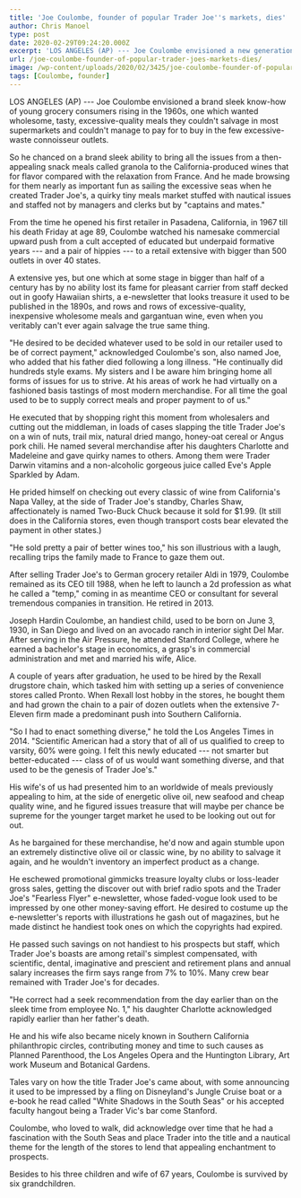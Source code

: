 ```yaml
---
title: 'Joe Coulombe, founder of popular Trader Joe''s markets, dies'
author: Chris Manoel
type: post
date: 2020-02-29T09:24:20.000Z
excerpt: 'LOS ANGELES (AP) --- Joe Coulombe envisioned a new generation of young grocery shoppers emerging in the 1960s, one that wanted healthy, tasty, high-quality food they couldn''t find in most supermarkets and couldn''t afford to buy in the few high-end gourmet outlets. So he found a new way to bring everything from a then-exotic snack&hellip;'
url: /joe-coulombe-founder-of-popular-trader-joes-markets-dies/
image: /wp-content/uploads/2020/02/3425/joe-coulombe-founder-of-popular-trader-joes-markets-dies.jpg
tags: [Coulombe, founder]
---
```


LOS ANGELES (AP) --- Joe Coulombe envisioned a brand sleek know-how of young grocery consumers rising in the 1960s, one which wanted wholesome, tasty, excessive-quality meals they couldn't salvage in most supermarkets and couldn't manage to pay for to buy in the few excessive-waste connoisseur outlets.

So he chanced on a brand sleek ability to bring all the issues from a then-appealing snack meals called granola to the California-produced wines that for flavor compared with the relaxation from France. And he made browsing for them nearly as important fun as sailing the excessive seas when he created Trader Joe's, a quirky tiny meals market stuffed with nautical issues and staffed not by managers and clerks but by "captains and mates."

From the time he opened his first retailer in Pasadena, California, in 1967 till his death Friday at age 89, Coulombe watched his namesake commercial upward push from a cult accepted of educated but underpaid formative years --- and a pair of hippies --- to a retail extensive with bigger than 500 outlets in over 40 states.

A extensive yes, but one which at some stage in bigger than half of a century has by no ability lost its fame for pleasant carrier from staff decked out in goofy Hawaiian shirts, a e-newsletter that looks treasure it used to be published in the 1890s, and rows and rows of excessive-quality, inexpensive wholesome meals and gargantuan wine, even when you veritably can't ever again salvage the true same thing.

"He desired to be decided whatever used to be sold in our retailer used to be of correct payment," acknowledged Coulombe's son, also named Joe, who added that his father died following a long illness. "He continually did hundreds style exams. My sisters and I be aware him bringing home all forms of issues for us to strive. At his areas of work he had virtually on a fashioned basis tastings of most modern merchandise. For all time the goal used to be to supply correct meals and proper payment to of us."

He executed that by shopping right this moment from wholesalers and cutting out the middleman, in loads of cases slapping the title Trader Joe's on a win of nuts, trail mix, natural dried mango, honey-oat cereal or Angus pork chili. He named several merchandise after his daughters Charlotte and Madeleine and gave quirky names to others. Among them were Trader Darwin vitamins and a non-alcoholic gorgeous juice called Eve's Apple Sparkled by Adam.

He prided himself on checking out every classic of wine from California's Napa Valley, at the side of Trader Joe's standby, Charles Shaw, affectionately is named Two-Buck Chuck because it sold for $1.99. (It still does in the California stores, even though transport costs bear elevated the payment in other states.)

"He sold pretty a pair of better wines too," his son illustrious with a laugh, recalling trips the family made to France to gaze them out.

After selling Trader Joe's to German grocery retailer Aldi in 1979, Coulombe remained as its CEO till 1988, when he left to launch a 2d profession as what he called a "temp," coming in as meantime CEO or consultant for several tremendous companies in transition. He retired in 2013.

Joseph Hardin Coulombe, an handiest child, used to be born on June 3, 1930, in San Diego and lived on an avocado ranch in interior sight Del Mar. After serving in the Air Pressure, he attended Stanford College, where he earned a bachelor's stage in economics, a grasp's in commercial administration and met and married his wife, Alice.

A couple of years after graduation, he used to be hired by the Rexall drugstore chain, which tasked him with setting up a series of convenience stores called Pronto. When Rexall lost hobby in the stores, he bought them and had grown the chain to a pair of dozen outlets when the extensive 7-Eleven firm made a predominant push into Southern California.

"So I had to enact something diverse," he told the Los Angeles Times in 2014. "Scientific American had a story that of all of us qualified to creep to varsity, 60% were going. I felt this newly educated --- not smarter but better-educated --- class of of us would want something diverse, and that used to be the genesis of Trader Joe's."

His wife's of us had presented him to an worldwide of meals previously appealing to him, at the side of energetic olive oil, new seafood and cheap quality wine, and he figured issues treasure that will maybe per chance be supreme for the younger target market he used to be looking out out for out.

As he bargained for these merchandise, he'd now and again stumble upon an extremely distinctive olive oil or classic wine, by no ability to salvage it again, and he wouldn't inventory an imperfect product as a change.

He eschewed promotional gimmicks treasure loyalty clubs or loss-leader gross sales, getting the discover out with brief radio spots and the Trader Joe's "Fearless Flyer" e-newsletter, whose faded-vogue look used to be impressed by one other money-saving effort. He desired to costume up the e-newsletter's reports with illustrations he gash out of magazines, but he made distinct he handiest took ones on which the copyrights had expired.

He passed such savings on not handiest to his prospects but staff, which Trader Joe's boasts are among retail's simplest compensated, with scientific, dental, imaginative and prescient and retirement plans and annual salary increases the firm says range from 7% to 10%. Many crew bear remained with Trader Joe's for decades.

"He correct had a seek recommendation from the day earlier than on the sleek time from employee No. 1," his daughter Charlotte acknowledged rapidly earlier than her father's death.

He and his wife also became nicely known in Southern California philanthropic circles, contributing money and time to such causes as Planned Parenthood, the Los Angeles Opera and the Huntington Library, Art work Museum and Botanical Gardens.

Tales vary on how the title Trader Joe's came about, with some announcing it used to be impressed by a fling on Disneyland's Jungle Cruise boat or a e-book he read called "White Shadows in the South Seas" or his accepted faculty hangout being a Trader Vic's bar come Stanford.

Coulombe, who loved to walk, did acknowledge over time that he had a fascination with the South Seas and place Trader into the title and a nautical theme for the length of the stores to lend that appealing enchantment to prospects.

Besides to his three children and wife of 67 years, Coulombe is survived by six grandchildren.
